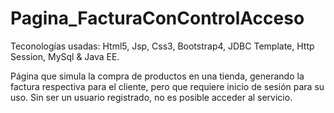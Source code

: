 # Pagina_FacturaConControlAcceso
Teconologías usadas: Html5, Jsp, Css3, Bootstrap4, JDBC Template, Http Session, MySql & Java EE.

Página que simula la compra de productos en una tienda, generando la factura respectiva para el cliente, pero que requiere inicio de sesión para su uso. Sin ser un usuario registrado, no es posible acceder al servicio.
